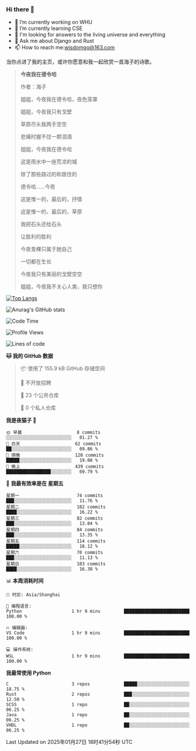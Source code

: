 ### Hi there 👋



- 🔭 I’m currently working on WHU
- 🌱 I’m currently learning CSE
- 🤔 I'm looking for answers to the living universe and everything
- 💬 Ask me about Django and Rust
- 📫 How to reach me:wisdomgo@163.com

当你点进了我的主页，或许你愿意和我一起欣赏一首海子的诗歌。

>**今夜我在德令哈**
>
>作者：海子
>
>姐姐，今夜我在德令哈，夜色笼罩
>
>姐姐，今夜我只有戈壁
>
>草原尽头我两手空空
>
>悲痛时握不住一颗泪滴
>
>姐姐，今夜我在德令哈
>
>这是雨水中一座荒凉的城
>
>除了那些路过的和居住的
>
>德令哈......今夜
>
>这是惟一的，最后的，抒情
>
>这是惟一的，最后的，草原
>
>我把石头还给石头
>
>让胜利的胜利
>
>今夜青稞只属于她自己
>
>一切都在生长
>
>今夜我只有美丽的戈壁空空
>
>姐姐，今夜我不关心人类，我只想你



[![Top Langs](https://github-readme-stats.vercel.app/api/top-langs/?username=wisdomgo&theme=onedark)](https://github.com/anuraghazra/github-readme-stats)

![Anurag's GitHub stats](https://github-readme-stats.vercel.app/api?username=wisdomgo&hide=contribs,stars&theme=synthwave)

<!--START_SECTION:waka-->
![Code Time](http://img.shields.io/badge/Code%20Time-429%20hrs%2046%20mins-blue)

![Profile Views](http://img.shields.io/badge/%E4%B8%AA%E4%BA%BA%E8%B5%84%E6%96%99%E8%A7%82%E7%9C%8B%E6%AC%A1%E6%95%B0-2-blue)

![Lines of code](https://img.shields.io/badge/%E4%BB%8E%E3%80%8CHello%20World%E3%80%8D%E8%B5%B7%E6%88%91%E5%B7%B2%E7%BB%8F%E5%86%99%E4%BA%86-639.5%20thousand%20%E8%A1%8C%E4%BB%A3%E7%A0%81-blue)

**🐱 我的 GitHub 数据** 

> 📦  使用了 155.9 kB GitHub 存储空间 
 > 
> 🚫 不开放招聘
 > 
> 📜 23 个公共仓库 
 > 
> 🔑 0 个私人仓库 
 > 
**我是夜猫子 🦉** 

```text
🌞 早晨                     8 commits           ░░░░░░░░░░░░░░░░░░░░░░░░░   01.27 % 
🌆 白天                     62 commits          ██░░░░░░░░░░░░░░░░░░░░░░░   09.86 % 
🌃 傍晚                     120 commits         █████░░░░░░░░░░░░░░░░░░░░   19.08 % 
🌙 晚上                     439 commits         █████████████████░░░░░░░░   69.79 % 
```
📅 **我最有效率是在 星期五** 

```text
星期一                      74 commits          ███░░░░░░░░░░░░░░░░░░░░░░   11.76 % 
星期二                      102 commits         ████░░░░░░░░░░░░░░░░░░░░░   16.22 % 
星期三                      82 commits          ███░░░░░░░░░░░░░░░░░░░░░░   13.04 % 
星期四                      84 commits          ███░░░░░░░░░░░░░░░░░░░░░░   13.35 % 
星期五                      114 commits         █████░░░░░░░░░░░░░░░░░░░░   18.12 % 
星期六                      70 commits          ███░░░░░░░░░░░░░░░░░░░░░░   11.13 % 
星期日                      103 commits         ████░░░░░░░░░░░░░░░░░░░░░   16.38 % 
```


📊 **本周消耗时间** 

```text
🕑︎ 时区: Asia/Shanghai

💬 编程语言: 
Python                   1 hr 9 mins         █████████████████████████   100.00 % 

🔥 编辑器: 
VS Code                  1 hr 9 mins         █████████████████████████   100.00 % 

💻 操作系统: 
WSL                      1 hr 9 mins         █████████████████████████   100.00 % 
```

**我最常使用 Python** 

```text
C                        3 repos             █████░░░░░░░░░░░░░░░░░░░░   18.75 % 
Rust                     2 repos             ███░░░░░░░░░░░░░░░░░░░░░░   12.50 % 
SCSS                     1 repo              ██░░░░░░░░░░░░░░░░░░░░░░░   06.25 % 
Java                     1 repo              ██░░░░░░░░░░░░░░░░░░░░░░░   06.25 % 
VHDL                     1 repo              ██░░░░░░░░░░░░░░░░░░░░░░░   06.25 % 
```




 Last Updated on 2025年01月27日 18时41分54秒 UTC
<!--END_SECTION:waka-->
